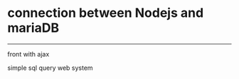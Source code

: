 # connection between Nodejs and mariaDB
------------------------------------------
front with ajax

simple sql query web system 
